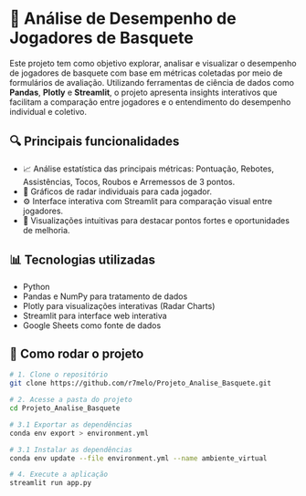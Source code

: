 # 🏀 Análise de Desempenho de Jogadores de Basquete

Este projeto tem como objetivo explorar, analisar e visualizar o desempenho de jogadores de basquete com base em métricas coletadas por meio de formulários de avaliação. Utilizando ferramentas de ciência de dados como **Pandas**, **Plotly** e **Streamlit**, o projeto apresenta insights interativos que facilitam a comparação entre jogadores e o entendimento do desempenho individual e coletivo.

## 🔍 Principais funcionalidades

- 📈 Análise estatística das principais métricas: Pontuação, Rebotes, Assistências, Tocos, Roubos e Arremessos de 3 pontos.
- 🧠 Gráficos de radar individuais para cada jogador.
- ⚙️ Interface interativa com Streamlit para comparação visual entre jogadores.
- 🎯 Visualizações intuitivas para destacar pontos fortes e oportunidades de melhoria.

## 📊 Tecnologias utilizadas

- Python
- Pandas e NumPy para tratamento de dados
- Plotly para visualizações interativas (Radar Charts)
- Streamlit para interface web interativa
- Google Sheets como fonte de dados

## 🚀 Como rodar o projeto

```bash
# 1. Clone o repositório
git clone https://github.com/r7melo/Projeto_Analise_Basquete.git

# 2. Acesse a pasta do projeto
cd Projeto_Analise_Basquete

# 3.1 Exportar as dependências
conda env export > environment.yml

# 3.1 Instalar as dependências
conda env update --file environment.yml --name ambiente_virtual

# 4. Execute a aplicação
streamlit run app.py
